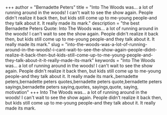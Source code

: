 +++
author = "Bernadette Peters"
title = "Into The Woods was... a lot of running around in the woods! I can't wait to see the show again. People didn't realize it back then, but kids still come up to me-young people-and they talk about it. It really made its mark."
description = "the best Bernadette Peters Quote: Into The Woods was... a lot of running around in the woods! I can't wait to see the show again. People didn't realize it back then, but kids still come up to me-young people-and they talk about it. It really made its mark."
slug = "into-the-woods-was-a-lot-of-running-around-in-the-woods!-i-cant-wait-to-see-the-show-again-people-didnt-realize-it-back-then-but-kids-still-come-up-to-me-young-people-and-they-talk-about-it-it-really-made-its-mark"
keywords = "Into The Woods was... a lot of running around in the woods! I can't wait to see the show again. People didn't realize it back then, but kids still come up to me-young people-and they talk about it. It really made its mark.,bernadette peters,bernadette peters quotes,bernadette peters quote,bernadette peters sayings,bernadette peters saying,quotes, sayings,quote, saying, motivation"
+++
Into The Woods was... a lot of running around in the woods! I can't wait to see the show again. People didn't realize it back then, but kids still come up to me-young people-and they talk about it. It really made its mark.
